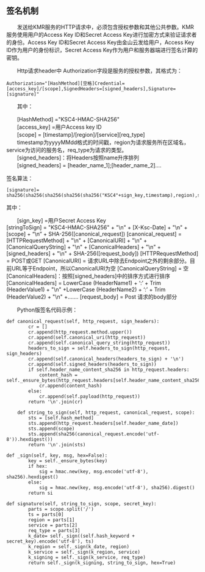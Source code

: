 ## 签名机制


　　发送给KMR服务的HTTP请求中，必须包含授权参数和其他公共参数。KMR服务使用用户的Access Key ID和Secret Access Key进行加密方式来验证请求者的身份。Access Key ID和Secret Access Key由金山云发给用户，Access Key ID作为用户的身份标识，Secret Access Key作为用户和服务器端进行签名计算的密钥。

　　Http请求header中 Authorization字段是服务的授权参数，其格式为：

```
Authorization="[HashMethod][空格]Credential=[access_key]/[scope],SignedHeaders=[signed_headers],Signature=[signature]"
```
　　其中：
  
　　[HashMethod] ="KSC4-HMAC-SHA256"<br>
　　[access_key] =用户Access key ID<br>
　　[scope] = [timestamp]/[region]/[service][req_type]<br>
　　timestamp为yyyyMMdd格式的时间戳，region为请求服务所在区域名，service为访问的服务名，req_type为请求的类型。<br>
　　[signed_headers]：将Headers按照name升序排列<br>
　　[signed_headers] = [header_name_1];[header_name_2]....

签名算法：

```
[signature]= sha256(sha256(sha256(sha256(sha256("KSC4"+sign_key,timestamp),region),service),req_type),string_to_sign)
```

其中：

　　[sign_key] =用户Secret Access Key<br>
[stringToSign] = "KSC4-HMAC-SHA256" + "\n"
		  + [X-Ksc-Date] + "\n"
        +[scope] + “\n”
		 + SHA-256([canonical_request])
[canonical_request] = [HTTPRequestMethod] + "\n"
 		 + [CanonicalURI] + "\n"
		 + [CanonicalQueryString] + "\n"
		 + [CanonicalHeaders] + "\n"
		 + [signed_headers] + "\n"
		 + SHA-256([request_body])
[HTTPRequestMethod] = POST或GET
[CanonicalURI] = 请求URL中除去Endpoint之外的剩余部分。目前URL等于Endpoint，所以CanonicalURI为空
[CanonicalQueryString] = 空
[CanonicalHeaders]：按照[signed_headers]中的排序方式进行排序
[CanonicalHeaders] =
LowerCase (HeaderName1) + ‘:’ + Trim (HeaderValue1) + "\n"
     +LowerCase (HeaderName2) + ‘:’ + Trim (HeaderValue2) + "\n"
+.......
[request_body] = Post 请求的body部分
　　

　　Python版签名代码示例：

```
def canonical_request(self, http_request, sign_headers):
        cr = []
        cr.append(http_request.method.upper())
        cr.append(self.canonical_uri(http_request))
        cr.append(self.canonical_query_string(http_request))
        headers_to_sign = self.headers_to_sign(http_request, sign_headers)
        cr.append(self.canonical_headers(headers_to_sign) + '\n')
        cr.append(self.signed_headers(headers_to_sign))
        if self.header_name_content_sha256 in http_request.headers:
            content_hash = self._ensure_bytes(http_request.headers[self.header_name_content_sha256])
            cr.append(content_hash)
        else:
            cr.append(self.payload(http_request))
        return '\n'.join(cr)

    def string_to_sign(self, http_request, canonical_request, scope):
        sts = [self.hash_method]
        sts.append(http_request.headers[self.header_name_date])
        sts.append(scope)
        sts.append(sha256(canonical_request.encode('utf-8')).hexdigest())
        return '\n'.join(sts)

def _sign(self, key, msg, hex=False):
        key = self._ensure_bytes(key)
        if hex:
            sig = hmac.new(key, msg.encode('utf-8'), sha256).hexdigest()
        else:
            sig = hmac.new(key, msg.encode('utf-8'), sha256).digest()
        return si

def signature(self, string_to_sign, scope, secret_key):
        parts = scope.split('/')
        ts = parts[0]
        region = parts[1]
        service = parts[2]
        req_type = parts[3]
        k_date= self._sign((self.hash_keyword + secret_key).encode('utf-8'), ts)
        k_region = self._sign(k_date, region)
        k_service = self._sign(k_region, service)
        k_signing = self._sign(k_service, req_type)
        return self._sign(k_signing, string_to_sign, hex=True)
```
